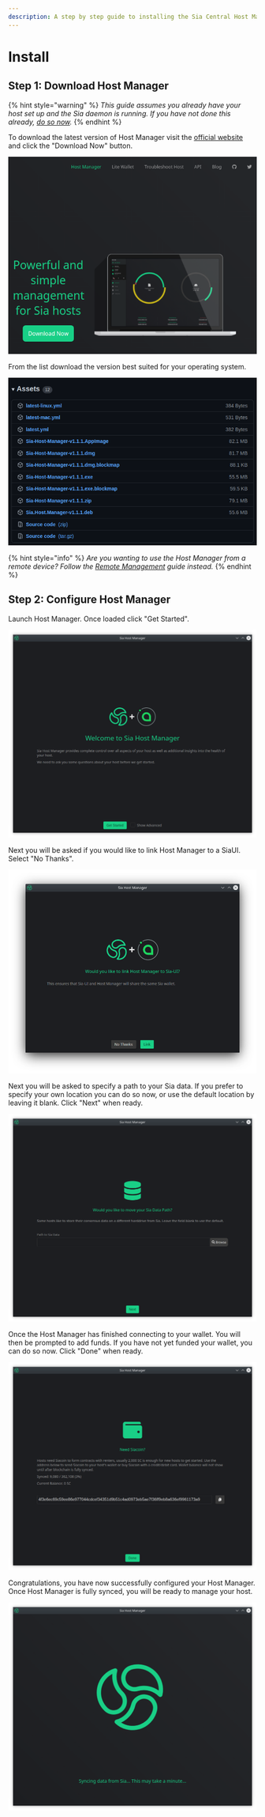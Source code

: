 ```yaml
---
description: A step by step guide to installing the Sia Central Host Manager.
---
```


# Install

## Step 1: Download Host Manager

{% hint style="warning" %}
_This guide assumes you already have your host set up and the Sia daemon is running. If you have not done this already,_ [_do so now_](../../../)_._
{% endhint %}

To download the latest version of Host Manager visit the [official website](https://siacentral.com/host-manager/) and click the "Download Now" button.

![](../../../../../.gitbook/assets/download-host-manager.png)

From the list download the version best suited for your operating system.

![](../../../../../.gitbook/assets/github-download.png)

{% hint style="info" %}
_Are you wanting to use the Host Manager from a remote device? Follow the_ [_Remote Management_](remote-management.md) _guide instead._
{% endhint %}



## Step 2: Configure Host Manager

Launch Host Manager. Once loaded click "Get Started".

![](../../../../../.gitbook/assets/host-manager-get-started.png)

Next you will be asked if you would like to link Host Manager to a SiaUI. Select "No Thanks".

![](../../../../../.gitbook/assets/host-manager-link-ui.png)

Next you will be asked to specify a path to your Sia data. If you prefer to specify your own location you can do so now, or use the default location by leaving it blank. Click "Next" when ready.

![](../../../../../.gitbook/assets/host-manager-data-path.png)

Once the Host Manager has finished connecting to your wallet. You will then be prompted to add funds. If you have not yet funded your wallet, you can do so now. Click "Done" when ready.

![](../../../../../.gitbook/assets/host-manager-wallet-add-funds.png)

Congratulations, you have now successfully configured your Host Manager. Once Host Manager is fully synced, you will be ready to manage your host.

![](../../../../../.gitbook/assets/host-manager-sync.png)


